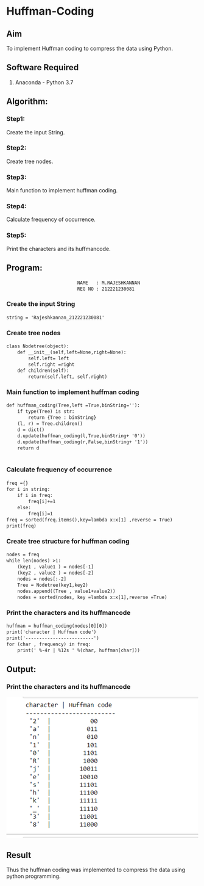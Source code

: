 # Huffman-Coding
## Aim
To implement Huffman coding to compress the data using Python.

## Software Required
1. Anaconda - Python 3.7

## Algorithm:

### Step1:
Create the input String.

### Step2:
Create tree nodes.

### Step3:
Main function to implement huffman coding.
### Step4:
Calculate frequency of occurrence.

### Step5:
Print the characters and its huffmancode.


## Program:

                              NAME   : M.RAJESHKANNAN
                              REG NO : 212221230081
### Create the input String
```
string = 'Rajeshkannan_212221230081'
```
### Create tree nodes
```
class Nodetree(object):
    def __init__(self,left=None,right=None):
        self.left= left
        self.right =right
    def children(self):
        return(self.left, self.right) 
```


### Main function to implement huffman coding
```
def huffman_coding(Tree,left =True,binString=''):
    if type(Tree) is str:
        return {Tree : binString}
    (l, r) = Tree.children()
    d = dict()
    d.update(huffman_coding(l,True,binString+ '0'))
    d.update(huffman_coding(r,False,binString+ '1'))
    return d


```
### Calculate frequency of occurrence
```
freq ={}
for i in string:
    if i in freq:
        freq[i]+=1
    else:
        freq[i]=1
freq = sorted(freq.items(),key=lambda x:x[1] ,reverse = True)
print(freq)
```
### Create tree structure for huffman coding
```
nodes = freq
while len(nodes) >1:
    (key1 , value1 ) = nodes[-1]
    (key2 , value2 ) = nodes[-2]
    nodes = nodes[:-2]
    Tree = Nodetree(key1,key2)
    nodes.append((Tree , value1+value2))
    nodes = sorted(nodes, key =lambda x:x[1],reverse =True)

```
### Print the characters and its huffmancode

```
huffman = huffman_coding(nodes[0][0])
print('character | Huffman code')
print('-------------------------')
for (char , frequency) in freq:
    print(' %-4r | %12s ' %(char, huffman[char]))

```
## Output:

### Print the characters and its huffmancode

![OP](1.png)


## Result
Thus the huffman coding was implemented to compress the data using python programming.
